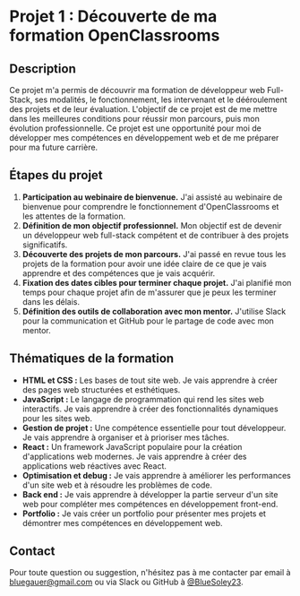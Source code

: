 # Projet 1 : Découverte de ma formation OpenClassrooms

## Description

Ce projet m'a permis de découvrir ma formation de développeur web Full-Stack, ses modalités, le fonctionnement, les intervenant et le dééroulement des projets et de leur évaluation. L'objectif de ce projet est de me mettre dans les meilleures conditions pour réussir mon parcours, puis mon évolution professionnelle. Ce projet est une opportunité pour moi de développer mes compétences en développement web et de me préparer pour ma future carrière.

## Étapes du projet

1. **Participation au webinaire de bienvenue.** J'ai assisté au webinaire de bienvenue pour comprendre le fonctionnement d'OpenClassrooms et les attentes de la formation.
2. **Définition de mon objectif professionnel.** Mon objectif est de devenir un développeur web full-stack compétent et de contribuer à des projets significatifs.
3. **Découverte des projets de mon parcours.** J'ai passé en revue tous les projets de la formation pour avoir une idée claire de ce que je vais apprendre et des compétences que je vais acquérir.
4. **Fixation des dates cibles pour terminer chaque projet.** J'ai planifié mon temps pour chaque projet afin de m'assurer que je peux les terminer dans les délais.
5. **Définition des outils de collaboration avec mon mentor.** J'utilise Slack pour la communication et GitHub pour le partage de code avec mon mentor.

## Thématiques de la formation

- **HTML et CSS :** Les bases de tout site web. Je vais apprendre à créer des pages web structurées et esthétiques.
- **JavaScript :** Le langage de programmation qui rend les sites web interactifs. Je vais apprendre à créer des fonctionnalités dynamiques pour les sites web.
- **Gestion de projet :** Une compétence essentielle pour tout développeur. Je vais apprendre à organiser et à prioriser mes tâches.
- **React :** Un framework JavaScript populaire pour la création d'applications web modernes. Je vais apprendre à créer des applications web réactives avec React.
- **Optimisation et debug :** Je vais apprendre à améliorer les performances d'un site web et à résoudre les problèmes de code.
- **Back end :** Je vais apprendre à développer la partie serveur d'un site web pour compléter mes compétences en développement front-end.
- **Portfolio :** Je vais créer un portfolio pour présenter mes projets et démontrer mes compétences en développement web.

## Contact

Pour toute question ou suggestion, n'hésitez pas à me contacter par email à bluegauer@gmail.com ou via Slack ou GitHub à [@BlueSoley23](https://github.com/BlueSoley23).
